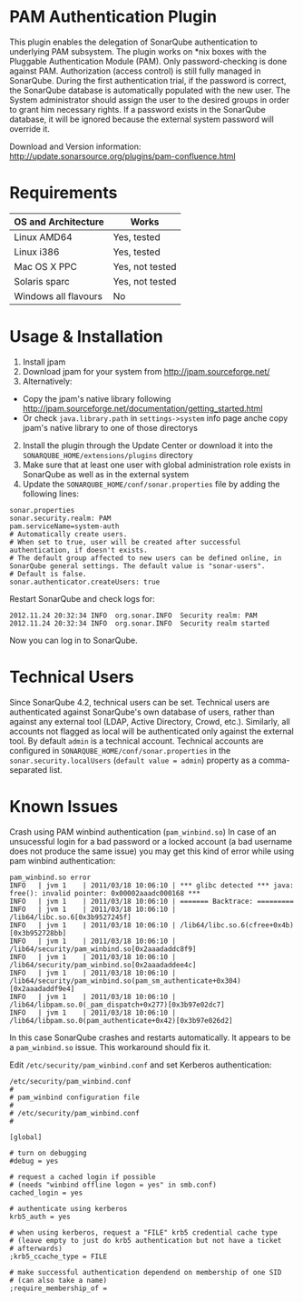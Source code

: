 PAM Authentication Plugin
=========================

This plugin enables the delegation of SonarQube authentication to underlying PAM subsystem. 
The plugin works on *nix boxes with the Pluggable Authentication Module (PAM).
Only password-checking is done against PAM. Authorization (access control) is still fully managed in SonarQube. 
During the first authentication trial, if the password is correct, the SonarQube database is automatically populated with the new user.  The System administrator should assign the user to the desired groups in order to grant him necessary rights. If a password exists in the SonarQube database, it will be ignored because the external system password will override it.

Download and Version information: http://update.sonarsource.org/plugins/pam-confluence.html

Requirements
============

| OS and Architecture | Works |
|---------------------|-------|
| Linux AMD64 | Yes, tested |
| Linux i386 | Yes, tested |
| Mac OS X PPC | Yes, not tested |
| Solaris sparc | Yes, not tested |
| Windows all flavours | No |

Usage & Installation
====================

1. Install jpam
 1. Download jpam for your system from http://jpam.sourceforge.net/
 2. Alternatively:
   * Copy the jpam's native library following http://jpam.sourceforge.net/documentation/getting_started.html
   * Or check `java.library.path` in `settings->system` info page anche copy jpam's native library to one of those directorys
2. Install the plugin through the Update Center or download it into the `SONARQUBE_HOME/extensions/plugins` directory
3. Make sure that at least one user with global administration role exists in SonarQube as well as in the external system
4. Update the `SONARQUBE_HOME/conf/sonar.properties` file by adding the following lines:
```
sonar.properties
sonar.security.realm: PAM
pam.serviceName=system-auth
# Automatically create users.
# When set to true, user will be created after successful authentication, if doesn't exists.
# The default group affected to new users can be defined online, in SonarQube general settings. The default value is "sonar-users".
# Default is false.
sonar.authenticator.createUsers: true
```

Restart SonarQube and check logs for:
```
2012.11.24 20:32:34 INFO  org.sonar.INFO  Security realm: PAM
2012.11.24 20:32:34 INFO  org.sonar.INFO  Security realm started
```

Now you can log in to SonarQube.


Technical Users
===============
Since SonarQube 4.2, technical users can be set. Technical users are authenticated against SonarQube's own database of users, rather than against any external tool (LDAP, Active Directory, Crowd, etc.).
Similarly, all accounts not flagged as local will be authenticated only against the external tool. By default `admin` is a technical account. Technical accounts are configured in `SONARQUBE_HOME/conf/sonar.properties` in the `sonar.security.localUsers` (`default value = admin`) property as a comma-separated list.

Known Issues
============
Crash using PAM winbind authentication (`pam_winbind.so`)
In case of an unsucessful login for a bad password or a locked account (a bad username does not produce the same issue) you may get this kind of error while using pam winbind authentication:
```
pam_winbind.so error
INFO   | jvm 1    | 2011/03/18 10:06:10 | *** glibc detected *** java: free(): invalid pointer: 0x00002aaadc000168 ***
INFO   | jvm 1    | 2011/03/18 10:06:10 | ======= Backtrace: =========
INFO   | jvm 1    | 2011/03/18 10:06:10 | /lib64/libc.so.6[0x3b9527245f]
INFO   | jvm 1    | 2011/03/18 10:06:10 | /lib64/libc.so.6(cfree+0x4b)[0x3b952728bb]
INFO   | jvm 1    | 2011/03/18 10:06:10 | /lib64/security/pam_winbind.so[0x2aaadaddc8f9]
INFO   | jvm 1    | 2011/03/18 10:06:10 | /lib64/security/pam_winbind.so[0x2aaadaddee4c]
INFO   | jvm 1    | 2011/03/18 10:06:10 | /lib64/security/pam_winbind.so(pam_sm_authenticate+0x304)[0x2aaadaddf9e4]
INFO   | jvm 1    | 2011/03/18 10:06:10 | /lib64/libpam.so.0(_pam_dispatch+0x277)[0x3b97e02dc7]
INFO   | jvm 1    | 2011/03/18 10:06:10 | /lib64/libpam.so.0(pam_authenticate+0x42)[0x3b97e026d2]
```

In this case SonarQube crashes and restarts automatically.
It appears to be a `pam_winbind.so` issue. This workaround should fix it.

Edit `/etc/security/pam_winbind.conf` and set Kerberos authentication:
```
/etc/security/pam_winbind.conf
#
# pam_winbind configuration file
#
# /etc/security/pam_winbind.conf
#
 
[global]
 
# turn on debugging
#debug = yes
 
# request a cached login if possible
# (needs "winbind offline logon = yes" in smb.conf)
cached_login = yes
 
# authenticate using kerberos
krb5_auth = yes
 
# when using kerberos, request a "FILE" krb5 credential cache type
# (leave empty to just do krb5 authentication but not have a ticket
# afterwards)
;krb5_ccache_type = FILE
 
# make successful authentication dependend on membership of one SID
# (can also take a name)
;require_membership_of =
```
